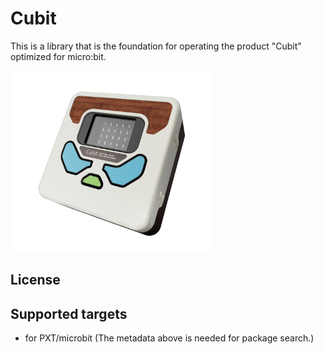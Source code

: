 # Cubit

This is a library that is the foundation for operating the product "Cubit" optimized for micro:bit.

<img src= "https://raw.githubusercontent.com/kusuwata/cubit/master/cubit.jpg" alt="image" width="320" height="290" >



## License



## Supported targets

* for PXT/microbit
(The metadata above is needed for package search.)


